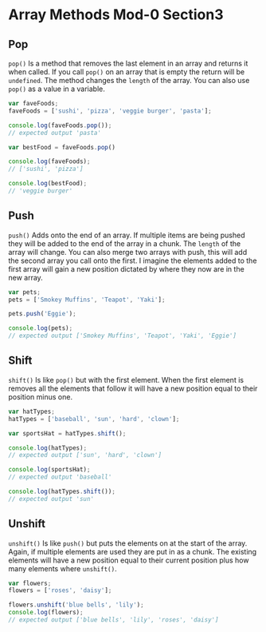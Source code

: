 # Array Methods Mod-0 Section3
## Pop
`pop()` Is a method that removes the last element in an array and returns it when called. If you call `pop()` on an array that is empty the return will be `undefined`. The method changes the `length` of the array. You can also use `pop()` as a value in a variable.
```js
var faveFoods;
faveFoods = ['sushi', 'pizza', 'veggie burger', 'pasta'];

console.log(faveFoods.pop());
// expected output 'pasta'

var bestFood = faveFoods.pop()

console.log(faveFoods);
// ['sushi', 'pizza']

console.log(bestFood);
// 'veggie burger'

```
## Push
`push()` Adds onto the end of an array. If multiple items are being pushed they will be added to the end of the array in a chunk. The `length` of the array will change. You can also merge two arrays with push, this will add the second array you call onto the first. I imagine the elements added to the first array will gain a new position dictated by where they now are in the new array.
```js
var pets;
pets = ['Smokey Muffins', 'Teapot', 'Yaki'];

pets.push('Eggie');

console.log(pets);
// expected output ['Smokey Muffins', 'Teapot', 'Yaki', 'Eggie']
```

## Shift
`shift()` Is like `pop()` but with the first element. When the first element is removes all the elements that follow it will have a new position equal to their position minus one.
```js
var hatTypes;
hatTypes = ['baseball', 'sun', 'hard', 'clown'];

var sportsHat = hatTypes.shift();

console.log(hatTypes);
// expected output ['sun', 'hard', 'clown']

console.log(sportsHat);
// expected output 'baseball'

console.log(hatTypes.shift());
// expected output 'sun'
```

## Unshift
`unshift()` Is like `push()` but puts the elements on at the start of the array. Again, if multiple elements are used they are put in as a chunk. The existing elements will have a new position equal to their current position plus how many elements where `unshift()`.
```js
var flowers;
flowers = ['roses', 'daisy'];

flowers.unshift('blue bells', 'lily');
console.log(flowers);
// expected output ['blue bells', 'lily', 'roses', 'daisy']

```
